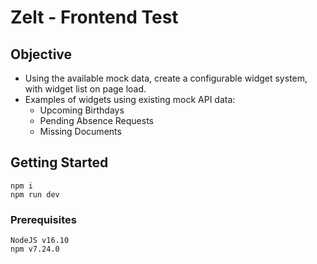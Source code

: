 # Zelt - Frontend Test

## Objective
- Using the available mock data, create a configurable widget system, with widget list on page load.
- Examples of widgets using existing mock API data:
  - Upcoming Birthdays
  - Pending Absence Requests
  - Missing Documents


## Getting Started

```
npm i
npm run dev
```

### Prerequisites

```
NodeJS v16.10
npm v7.24.0
```